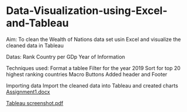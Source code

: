 # Data-Visualization-using-Excel-and-Tableau
Aim:
To clean the Wealth of Nations data set usin Excel and visualize the cleaned data in Tableau

Datas:
Rank
Country per GDp
Year of Information

Techniques used:
Format a tablee
Filter for the year 2019
Sort for top 20 highest ranking countries
Macro Buttons
Added header and Footer

Importing data
Import the cleaned data into Tableau and created charts
[Assignment1.docx](https://github.com/sowmyaece44/Data-Visualization-using-Excel-and-Tableau/files/11110731/Assignment1.docx)



[Tableau screenshot.pdf](https://github.com/sowmyaece44/Data-Visualization-using-Excel-and-Tableau/files/11111284/Tableau.screenshot.pdf)
